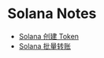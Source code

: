 # Solana Notes

- [Solana 创建 Token](./docs/release-token.md)
- [Solana 批量转账](https://github.com/liuchuzhang/solana-notes/tree/main/batch-transfer)
